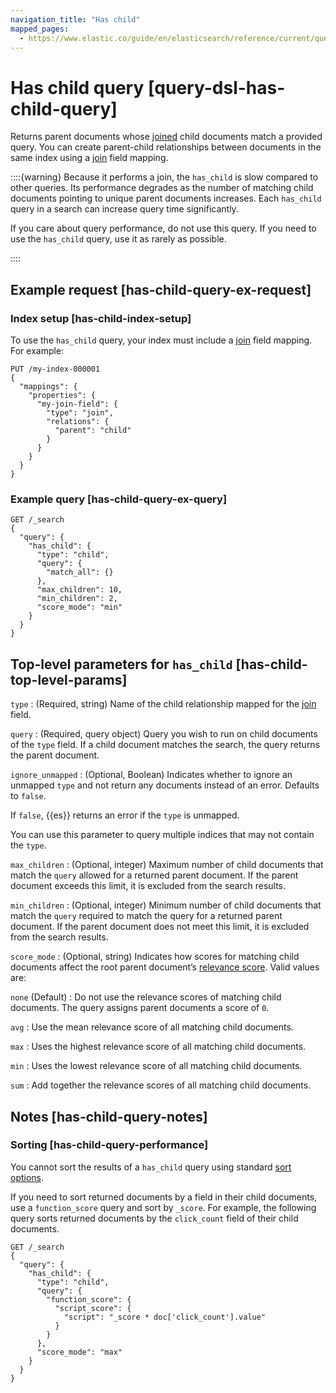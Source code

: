 ```yaml
---
navigation_title: "Has child"
mapped_pages:
  - https://www.elastic.co/guide/en/elasticsearch/reference/current/query-dsl-has-child-query.html
---
```


# Has child query [query-dsl-has-child-query]


Returns parent documents whose [joined](/reference/elasticsearch/mapping-reference/parent-join.md) child documents match a provided query. You can create parent-child relationships between documents in the same index using a [join](/reference/elasticsearch/mapping-reference/parent-join.md) field mapping.

::::{warning}
Because it performs a join, the `has_child` is slow compared to other queries. Its performance degrades as the number of matching child documents pointing to unique parent documents increases. Each `has_child` query in a search can increase query time significantly.

If you care about query performance, do not use this query. If you need to use the `has_child` query, use it as rarely as possible.

::::


## Example request [has-child-query-ex-request]

### Index setup [has-child-index-setup]

To use the `has_child` query, your index must include a [join](/reference/elasticsearch/mapping-reference/parent-join.md) field mapping. For example:

```console
PUT /my-index-000001
{
  "mappings": {
    "properties": {
      "my-join-field": {
        "type": "join",
        "relations": {
          "parent": "child"
        }
      }
    }
  }
}
```


### Example query [has-child-query-ex-query]

```console
GET /_search
{
  "query": {
    "has_child": {
      "type": "child",
      "query": {
        "match_all": {}
      },
      "max_children": 10,
      "min_children": 2,
      "score_mode": "min"
    }
  }
}
```



## Top-level parameters for `has_child` [has-child-top-level-params]

`type`
:   (Required, string) Name of the child relationship mapped for the [join](/reference/elasticsearch/mapping-reference/parent-join.md) field.

`query`
:   (Required, query object) Query you wish to run on child documents of the `type` field. If a child document matches the search, the query returns the parent document.

`ignore_unmapped`
:   (Optional, Boolean) Indicates whether to ignore an unmapped `type` and not return any documents instead of an error. Defaults to `false`.

If `false`, {{es}} returns an error if the `type` is unmapped.

You can use this parameter to query multiple indices that may not contain the `type`.


`max_children`
:   (Optional, integer) Maximum number of child documents that match the `query` allowed for a returned parent document. If the parent document exceeds this limit, it is excluded from the search results.

`min_children`
:   (Optional, integer) Minimum number of child documents that match the `query` required to match the query for a returned parent document. If the parent document does not meet this limit, it is excluded from the search results.

`score_mode`
:   (Optional, string) Indicates how scores for matching child documents affect the root parent document’s [relevance score](/reference/query-languages/query-filter-context.md#relevance-scores). Valid values are:

`none` (Default)
:   Do not use the relevance scores of matching child documents. The query assigns parent documents a score of `0`.

`avg`
:   Use the mean relevance score of all matching child documents.

`max`
:   Uses the highest relevance score of all matching child documents.

`min`
:   Uses the lowest relevance score of all matching child documents.

`sum`
:   Add together the relevance scores of all matching child documents.



## Notes [has-child-query-notes]

### Sorting [has-child-query-performance]

You cannot sort the results of a `has_child` query using standard [sort options](/reference/elasticsearch/rest-apis/sort-search-results.md).

If you need to sort returned documents by a field in their child documents, use a `function_score` query and sort by `_score`. For example, the following query sorts returned documents by the `click_count` field of their child documents.

```console
GET /_search
{
  "query": {
    "has_child": {
      "type": "child",
      "query": {
        "function_score": {
          "script_score": {
            "script": "_score * doc['click_count'].value"
          }
        }
      },
      "score_mode": "max"
    }
  }
}
```



